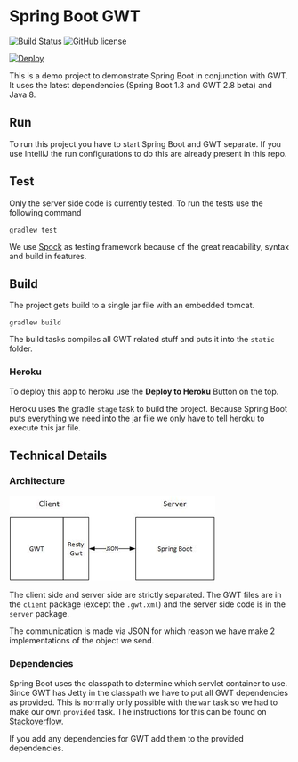 # Spring Boot GWT

[![Build Status](https://travis-ci.org/feedm3/spring-boot-gwt.svg)](https://travis-ci.org/feedm3/spring-boot-gwt)
[![GitHub license](https://img.shields.io/github/license/feedm3/spring-boot-gwt.svg)](http://choosealicense.com/licenses/mit/)

[![Deploy](https://www.herokucdn.com/deploy/button.svg)](https://heroku.com/deploy?template=https://github.com/feedm3/spring-boot-gwt/blob/master)

This is a demo project to demonstrate Spring Boot in conjunction with GWT. It uses the latest
dependencies (Spring Boot 1.3 and GWT 2.8 beta) and Java 8.

## Run

To run this project you have to start Spring Boot and GWT separate. If you use IntelliJ the run configurations
to do this are already present in this repo.

## Test

Only the server side code is currently tested. To run the tests use the following command

```
gradlew test
```

We use [Spock](https://github.com/spockframework/spock) as testing framework because of the great
readability, syntax and build in features.

## Build
The project gets build to a single jar file with an embedded tomcat.

```
gradlew build
```

The build tasks compiles all GWT related stuff and puts it into the `static` folder.

### Heroku

To deploy this app to heroku use the __Deploy to Heroku__ Button on the top.

Heroku uses the gradle `stage` task to build the project. Because Spring Boot puts everything we
need into the jar file we only have to tell heroku to execute this jar file.

## Technical Details

### Architecture

![Architecture](docs/architecture.jpg)

The client side and server side are strictly separated. The GWT files are in the `client` package
(except the `.gwt.xml`) and the server side code is in the `server` package.

The communication is made via JSON for which reason we have make 2 implementations of the object we send.

### Dependencies

Spring Boot uses the classpath to determine which servlet container to use. Since GWT has Jetty
in the classpath we have to put all GWT dependencies as provided. This is normally only possible
with the `war` task so we had to make our own `provided` task. The instructions for this can be
found on [Stackoverflow](http://stackoverflow.com/a/20841280/3141881).

If you add any dependencies for GWT add them to the provided dependencies.